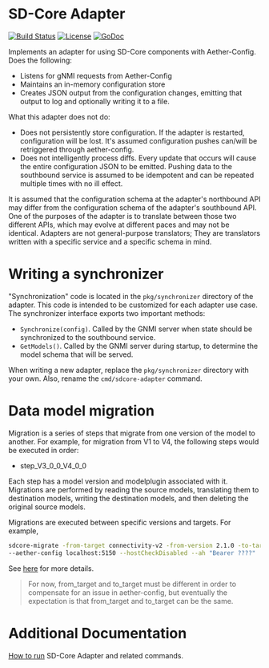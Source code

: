 # SD-Core Adapter

[![Build Status](https://api.travis-ci.org/onosproject/sdcore-adapter.svg?branch=master)](https://travis-ci.org/onosproject/gnxi-simulators)
[![License](https://img.shields.io/badge/License-Apache%202.0-blue.svg)](https://github.com/gojp/goreportcard/blob/master/LICENSE)
[![GoDoc](https://godoc.org/github.com/onosproject/simulators?status.svg)](https://godoc.org/github.com/onosproject/sdcore-adapter)

Implements an adapter for using SD-Core components with Aether-Config. Does the following:

* Listens for gNMI requests from Aether-Config
* Maintains an in-memory configuration store
* Creates JSON output from the configuration changes, emitting that output to log and optionally writing it to a file.

What this adapter does not do:

* Does not persistently store configuration. If the adapter is restarted, configuration will be lost. It's assumed configuration pushes can/will be retriggered through aether-config.
* Does not intelligently process diffs. Every update that occurs will cause the entire configuration JSON to be emitted. Pushing data to the southbound service is assumed to be idempotent and can be repeated multiple times with no ill effect.

It is assumed that the configuration schema at the adapter's northbound API may differ from the configuration schema of the adapter's southbound API. One of the purposes of the adapter is to translate between those two different APIs, which may evolve at different paces and may not be identical. Adapters are not general-purpose translators; They are translators written with a specific service and a specific schema in mind.

# Writing a synchronizer

"Synchronization" code is located in the `pkg/synchronizer` directory of the adapter. This code is intended to be customized for each adapter use case. The synchronizer interface exports two important methods:

* `Synchronize(config)`. Called by the GNMI server when state should be synchronized to the southbound service.
* `GetModels()`. Called by the GNMI server during startup, to determine the model schema that will be served.

When writing a new adapter, replace the `pkg/synchronizer` directory with your own. Also, rename the `cmd/sdcore-adapter` command.

# Data model migration

Migration is a series of steps that migrate from one version of the model to another. For example,
for migration from V1 to V4, the following steps would be executed in order:
* step_V3_0_0_V4_0_0

Each step has a model version and modelplugin associated with it. Migrations are performed by reading the source models, translating them to destination models, writing the destination models, and then deleting the original source models.

Migrations are executed between specific versions and targets. For example,

```bash
sdcore-migrate -from-target connectivity-v2 -from-version 2.1.0 -to-target connectivity-v3 -to-version 3.0.0  \
--aether-config localhost:5150 --hostCheckDisabled --ah "Bearer ????"
```

See [here](./cmd/sdcore-migrate/README.md) for more details.

> For now, from_target and to_target must be different in order to compensate for an issue in aether-config, but eventually the expectation is that from_target and to_target can be the same.

# Additional Documentation

[How to run](docs/README.md) SD-Core Adapter and related commands.
